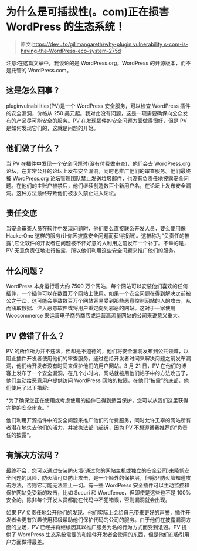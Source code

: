# 为什么是可插拔性(。com)正在损害 WordPress 的生态系统！

> 原文:[https://dev . to/gillmangareth/why-plugin vulnerability s-com-is-having-the-WordPress-eco-system-275d](https://dev.to/gillmangareth/why-pluginvulnerabilities-com-is-harming-the-wordpress-eco-system-275d)

注意:在这篇文章中，我谈论的是 WordPress.org，WordPress 的开源版本，而不是托管的 WordPress.com。

## [](#what-is-this-about)这是怎么回事？

pluginvulnabilities(PV)是一个 WordPress 安全服务，可以检查 WordPress 插件的安全漏洞，价格从 250 美元起。我对此没有问题，这是一项需要确保向公众发布的产品尽可能安全的服务。PV 在发现插件的安全问题方面做得很好，但是 PV 是如何发现它们的，这就是问题的开始。

## [](#what-have-they-done)他们做了什么？

当 PV 在插件中发现一个安全问题时(没有付费做审查)，他们会去 WordPress.org 论坛，在非常公开的论坛上发布安全漏洞，同时也推广他们的审查服务。他们最终被 WordPress.org 论坛管理团队禁止发送垃圾邮件，也没有负责任地披露安全问题。在他们的主账户被禁后，他们继续创造数百个新用户名，在论坛上发布安全漏洞。这种方法最终导致他们被永久禁止进入论坛。

## [](#responsible-disclosure)责任交底

当安全审查人员在软件中发现问题时，他们要么直接联系开发人员，要么使用像 HackerOne 这样的服务(让你因披露安全问题而获得报酬)。这被称为“负责任的披露”,它让软件的开发者在问题被不怀好意的人利用之前发布一个补丁。不幸的是，PV 无意负责任地进行披露，所以他们利用这些安全问题来推广他们的服务。

## [](#what-is-the-problem)什么问题？

WordPress 本身运行着大约 7500 万个网站，每个网站可以安装他们喜欢的任何插件，一个插件可以在数百万个网站上使用。如果一个安全问题在得到解决之前被公之于众，这可能会导致数百万个网站容易受到那些恶意控制网站的人的攻击，从而窃取数据、注入恶意软件或将用户重定向到邪恶的网站。这对于一家使用 Woocommerce 来运营电子商务商店或运营高流量网站的公司来说意义重大。

## PV 做错了什么？

PV 的所作所为并不违法，但却是不道德的，他们将安全漏洞发布到公共领域，以阻止插件开发者使用他们的审查服务。通过在给开发者时间来解决问题之前发布漏洞，他们给开发者没有时间来保护他们的用户网站。3 月 21 日，PV 在他们的博客上发布了一个安全漏洞，在几个小时内，网站就被用他们帖子中的方法攻击了，他们主动给恶意用户提供访问 WordPress 网站的权限。在他们“披露”的底部，他们使用了以下措辞:

*为了确保您正在使用或考虑使用的插件已得到适当保护，您可以从我们这里获得完整的安全审查。"

他们利用开源插件中的安全问题来推广他们的付费服务，同时允许无辜的网站所有者潜在地失去他们的活力，并被执法部门起诉，因为 PV 不想遵循我推荐的“负责任的披露”。

## [](#is-there-a-solution)有解决方法吗？

最终不会，您可以通过安装防火墙(通过您的网站主机或独立的安全公司)来降低安全问题的风险，防火墙可以防止攻击，是一个额外的保护层，但除非防火墙知道攻击方法，否则它可能无法阻止一切。有一些 WordPress 安全插件可以主动监控和保护网站免受新的攻击，比如 Sucuri 和 Wordfence，但即使是这些也不是 100%安全的。除非每个开发人员都能在代码中不犯错误，否则漏洞就会出现。

如果 PV 负责任地公开他们的发现，他们实际上会给自己带来更好的声誉，插件开发者会更有兴趣使用积极帮助他们保护代码的公司的服务。由于他们在披露漏洞方面的立场，PV 已经并将继续因其以推广服务为名的行为方式而受到诋毁。PV 提供了 WordPress 生态系统需要的和插件开发者会使用的东西，但是他们在吸引用户方面做得最差。